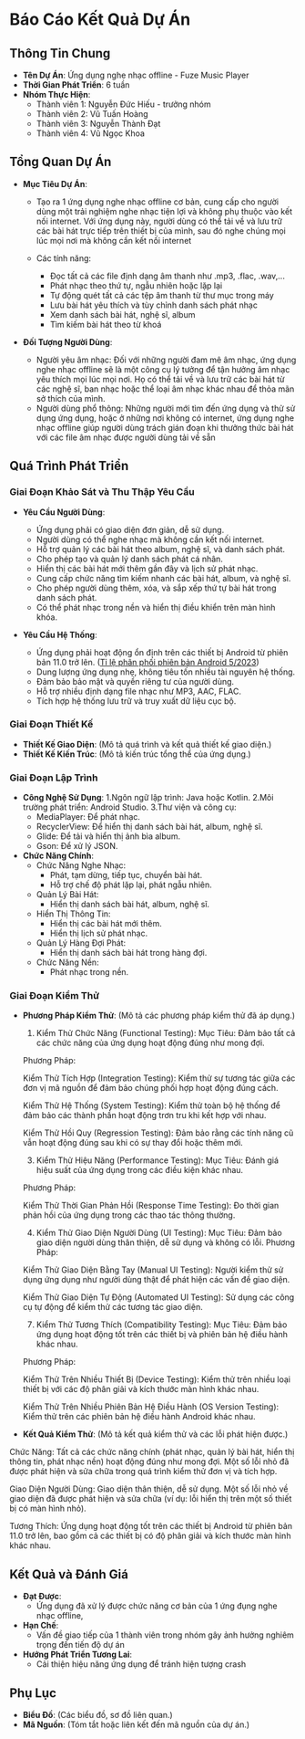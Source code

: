 # Báo Cáo Kết Quả Dự Án

## Thông Tin Chung
- **Tên Dự Án**: Ứng dụng nghe nhạc offline - Fuze Music Player
- **Thời Gian Phát Triển**: 6 tuần
- **Nhóm Thực Hiện**:
  - Thành viên 1: Nguyễn Đức Hiếu - trưởng nhóm
  - Thành viên 2: Vũ Tuấn Hoàng
  - Thành viên 3: Nguyễn Thành Đạt
  - Thành viên 4: Vũ Ngọc Khoa

## Tổng Quan Dự Án
- **Mục Tiêu Dự Án**:
  - Tạo ra 1 ứng dụng nghe nhạc offline cơ bản, cung cấp cho người dùng một trải nghiệm nghe nhạc tiện lợi và không phụ thuộc vào kết nối internet. Với ứng dụng này, người dùng có thể tải về và lưu trữ các bài hát trực tiếp trên thiết bị của mình, sau đó nghe chúng mọi lúc mọi nơi mà không cần kết nối internet

  - Các tính năng: 
    - Đọc tất cả các file định dạng âm thanh như .mp3, .flac, .wav,...
    - Phát nhạc theo thứ tự, ngẫu nhiên hoặc lặp lại
    - Tự động quét tất cả các tệp âm thanh từ thư mục trong máy
    - Lưu bài hát yêu thích và tùy chỉnh danh sách phát nhạc
    - Xem danh sách bài hát, nghệ sĩ, album
    - Tìm kiếm bài hát theo từ khoá

- **Đối Tượng Người Dùng**:
  - Người yêu âm nhạc: Đối với những người đam mê âm nhạc, ứng dụng nghe nhạc offline sẽ là một công cụ lý tưởng để tận hưởng âm nhạc yêu thích mọi lúc mọi nơi. Họ có thể tải về và lưu trữ các bài hát từ các nghệ sĩ, ban nhạc hoặc thể loại âm nhạc khác nhau để thỏa mãn sở thích của mình.
  - Người dùng phổ thông: Những người mới tìm đến ứng dụng và thử sử dụng ứng dụng, hoặc ở những nơi không có internet, ứng dụng nghe nhạc offline giúp người dùng trách gián đoạn khi thưởng thức bài hát với các file âm nhạc được người dùng tải về sẵn


## Quá Trình Phát Triển
### Giai Đoạn Khảo Sát và Thu Thập Yêu Cầu
- **Yêu Cầu Người Dùng**:
  - Ứng dụng phải có giao diện đơn giản, dễ sử dụng.
  - Người dùng có thể nghe nhạc mà không cần kết nối internet.
  - Hỗ trợ quản lý các bài hát theo album, nghệ sĩ, và danh sách phát.
  - Cho phép tạo và quản lý danh sách phát cá nhân.
  - Hiển thị các bài hát mới thêm gần đây và lịch sử phát nhạc.
  - Cung cấp chức năng tìm kiếm nhanh các bài hát, album, và nghệ sĩ.
  - Cho phép người dùng thêm, xóa, và sắp xếp thứ tự bài hát trong danh sách phát.
  - Có thể phát nhạc trong nền và hiển thị điều khiển trên màn hình khóa.

- **Yêu Cầu Hệ Thống**:
  - Ứng dụng phải hoạt động ổn định trên các thiết bị Android từ phiên bản 11.0 trở lên. ([Tỉ lệ phân phối phiên bản Android 5/2023](https://tinhte.vn/thread/ti-le-phan-phoi-phien-ban-android-thang-5-android-13-co-gan-15-thi-phan-11-van-dan-dau.3677386/))
  - Dung lượng ứng dụng nhẹ, không tiêu tốn nhiều tài nguyên hệ thống.
  - Đảm bảo bảo mật và quyền riêng tư của người dùng.
  - Hỗ trợ nhiều định dạng file nhạc như MP3, AAC, FLAC.
  - Tích hợp hệ thống lưu trữ và truy xuất dữ liệu cục bộ.


### Giai Đoạn Thiết Kế
- **Thiết Kế Giao Diện**:
  (Mô tả quá trình và kết quả thiết kế giao diện.)
- **Thiết Kế Kiến Trúc**:
  (Mô tả kiến trúc tổng thể của ứng dụng.)

### Giai Đoạn Lập Trình
- **Công Nghệ Sử Dụng**:
  1.Ngôn ngữ lập trình: Java hoặc Kotlin.
  2.Môi trường phát triển: Android Studio.
  3.Thư viện và công cụ:
    - MediaPlayer: Để phát nhạc.  
    - RecyclerView: Để hiển thị danh sách bài hát, album, nghệ sĩ.
    - Glide: Để tải và hiển thị ảnh bìa album.
    - Gson: Để xử lý JSON.
- **Chức Năng Chính**:
  - Chức Năng Nghe Nhạc:
    - Phát, tạm dừng, tiếp tục, chuyển bài hát.
    - Hỗ trợ chế độ phát lặp lại, phát ngẫu nhiên.
  - Quản Lý Bài Hát:
    - Hiển thị danh sách bài hát, album, nghệ sĩ.
  - Hiển Thị Thông Tin:
    - Hiển thị các bài hát mới thêm.
    - Hiển thị lịch sử phát nhạc.
  - Quản Lý Hàng Đợi Phát:
    - Hiển thị danh sách bài hát trong hàng đợi.
  - Chức Năng Nền:
    - Phát nhạc trong nền.


### Giai Đoạn Kiểm Thử
- **Phương Pháp Kiểm Thử**:
  (Mô tả các phương pháp kiểm thử đã áp dụng.)
  1. Kiểm Thử Chức Năng (Functional Testing):
  Mục Tiêu: Đảm bảo tất cả các chức năng của ứng dụng hoạt động đúng như mong đợi.
  
  Phương Pháp:

  Kiểm Thử Tích Hợp (Integration Testing): Kiểm thử sự tương tác giữa các đơn vị mã nguồn để đảm bảo chúng phối hợp hoạt động đúng cách.
  
  Kiểm Thử Hệ Thống (System Testing): Kiểm thử toàn bộ hệ thống để đảm bảo các thành phần hoạt động trơn tru khi kết hợp với nhau.

  Kiểm Thử Hồi Quy (Regression Testing): Đảm bảo rằng các tính năng cũ vẫn hoạt động đúng sau khi có sự thay đổi hoặc thêm mới.

  3. Kiểm Thử Hiệu Năng (Performance Testing):
  Mục Tiêu: Đánh giá hiệu suất của ứng dụng trong các điều kiện khác nhau.

  Phương Pháp:

  Kiểm Thử Thời Gian Phản Hồi (Response Time Testing): Đo thời gian phản hồi của ứng dụng trong các thao tác thông thường.

  4. Kiểm Thử Giao Diện Người Dùng (UI Testing):
  Mục Tiêu: Đảm bảo giao diện người dùng thân thiện, dễ sử dụng và không có lỗi.
  Phương Pháp:

  Kiểm Thử Giao Diện Bằng Tay (Manual UI Testing): Người kiểm thử sử dụng ứng dụng như người dùng thật để phát hiện các vấn đề giao diện.
  
  Kiểm Thử Giao Diện Tự Động (Automated UI Testing): Sử dụng các công cụ tự động để kiểm thử các tương tác giao diện.

  7. Kiểm Thử Tương Thích (Compatibility Testing):
  Mục Tiêu: Đảm bảo ứng dụng hoạt động tốt trên các thiết bị và phiên bản hệ điều hành khác nhau.

  Phương Pháp:

  Kiểm Thử Trên Nhiều Thiết Bị (Device Testing): Kiểm thử trên nhiều loại thiết bị với các độ phân giải và kích thước màn hình khác nhau.
  
  Kiểm Thử Trên Nhiều Phiên Bản Hệ Điều Hành (OS Version Testing): Kiểm thử trên các phiên bản hệ điều hành Android khác nhau.
  
- **Kết Quả Kiểm Thử**:
  (Mô tả kết quả kiểm thử và các lỗi phát hiện được.)
  
Chức Năng: Tất cả các chức năng chính (phát nhạc, quản lý bài hát, hiển thị thông tin, phát nhạc nền) hoạt động đúng như mong đợi.
 Một số lỗi nhỏ đã được phát hiện và sửa chữa trong quá trình kiểm thử đơn vị và tích hợp.

Giao Diện Người Dùng: Giao diện thân thiện, dễ sử dụng. Một số lỗi nhỏ về giao diện đã được phát hiện và sửa chữa (ví dụ: lỗi hiển thị trên một số thiết bị có màn hình nhỏ).

Tương Thích: Ứng dụng hoạt động tốt trên các thiết bị Android từ phiên bản 11.0 trở lên, bao gồm cả các thiết bị có độ phân giải và kích thước màn hình khác nhau.


## Kết Quả và Đánh Giá
- **Đạt Được**:
  - Ứng dụng đã xử lý được chức năng cơ bản của 1 ứng đụng nghe nhạc offline,  
- **Hạn Chế**:
  - Vấn đề giao tiếp của 1 thành viên trong nhóm gây ảnh hưởng nghiêm trọng đến tiến độ dự án
- **Hướng Phát Triển Tương Lai**:
  - Cải thiện hiệu năng ứng dụng để tránh hiện tượng crash

## Phụ Lục
- **Biểu Đồ**:
  (Các biểu đồ, sơ đồ liên quan.)
- **Mã Nguồn**:
  (Tóm tắt hoặc liên kết đến mã nguồn của dự án.)
